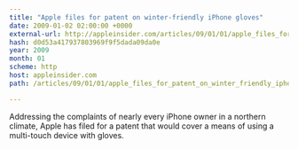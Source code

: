 ```yaml
---
title: "Apple files for patent on winter-friendly iPhone gloves"
date: 2009-01-02 02:00:00 +0000
external-url: http://appleinsider.com/articles/09/01/01/apple_files_for_patent_on_winter_friendly_iphone_gloves
hash: d0d53a417937803969f9f5dada09da0e
year: 2009
month: 01
scheme: http
host: appleinsider.com
path: /articles/09/01/01/apple_files_for_patent_on_winter_friendly_iphone_gloves

---
```


Addressing the complaints of nearly every iPhone owner in a northern climate, Apple has filed for a patent that would cover a means of using a multi-touch device with gloves.
